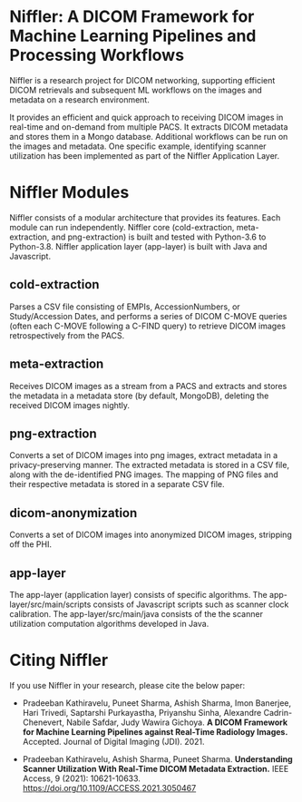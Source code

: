 # Niffler: A DICOM Framework for Machine Learning Pipelines and Processing Workflows

Niffler is a research project for DICOM networking, supporting efficient DICOM retrievals and subsequent ML workflows on the images and metadata on a research environment. 

It provides an efficient and quick approach to receiving DICOM images in real-time and on-demand from multiple PACS. It extracts DICOM metadata and stores them in a Mongo database. Additional workflows can be run on the images and metadata. One specific example, identifying scanner utilization has been implemented as part of the Niffler Application Layer.


# Niffler Modules

Niffler consists of a modular architecture that provides its features. Each module can run independently. Niffler core (cold-extraction, meta-extraction, and png-extraction) is built and tested with Python-3.6 to Python-3.8. Niffler application layer (app-layer) is built with Java and Javascript.

## cold-extraction

Parses a CSV file consisting of EMPIs, AccessionNumbers, or Study/Accession Dates, and performs a series of DICOM C-MOVE queries (often each C-MOVE following a C-FIND query) to retrieve DICOM images retrospectively from the PACS.

## meta-extraction

Receives DICOM images as a stream from a PACS and extracts and stores the metadata in a metadata store (by default, MongoDB), deleting the received DICOM images nightly.

## png-extraction

Converts a set of DICOM images into png images, extract metadata in a privacy-preserving manner. The extracted metadata is stored in a CSV file, along with the de-identified PNG images. The mapping of PNG files and their respective metadata is stored in a separate CSV file.

## dicom-anonymization

Converts a set of DICOM images into anonymized DICOM images, stripping off the PHI. 

## app-layer

The app-layer (application layer) consists of specific algorithms. The app-layer/src/main/scripts consists of Javascript scripts such as scanner clock calibration. The app-layer/src/main/java consists of the the scanner utilization computation algorithms developed in Java.

# Citing Niffler

If you use Niffler in your research, please cite the below paper:

* Pradeeban Kathiravelu, Puneet Sharma, Ashish Sharma, Imon Banerjee, Hari Trivedi, Saptarshi Purkayastha, Priyanshu Sinha, Alexandre Cadrin-Chenevert, Nabile Safdar, Judy Wawira Gichoya. **A DICOM Framework for Machine Learning Pipelines against Real-Time Radiology Images.** Accepted. Journal of Digital Imaging (JDI). 2021.

* Pradeeban Kathiravelu, Ashish Sharma, Puneet Sharma. **Understanding Scanner Utilization With Real-Time DICOM Metadata Extraction.** IEEE Access, 9 (2021): 10621-10633. https://doi.org/10.1109/ACCESS.2021.3050467

